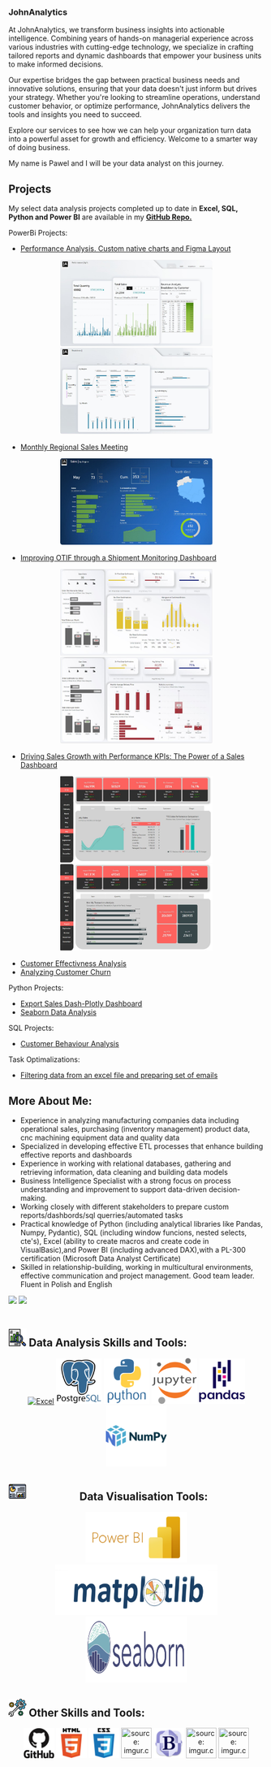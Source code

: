 

### JohnAnalytics 

At JohnAnalytics, we transform business insights into actionable intelligence. Combining years of hands-on managerial experience across various industries with cutting-edge technology, we specialize in crafting tailored reports and dynamic dashboards that empower your business units to make informed decisions.

Our expertise bridges the gap between practical business needs and innovative solutions, ensuring that your data doesn't just inform but drives your strategy. Whether you're looking to streamline operations, understand customer behavior, or optimize performance, JohnAnalytics delivers the tools and insights you need to succeed.

Explore our services to see how we can help your organization turn data into a powerful asset for growth and efficiency. Welcome to a smarter way of doing business.

My name is Pawel and I will be your data analyst on this journey.

## Projects

My select data analysis projects completed up to date in **Excel, SQL, Python and Power BI** are available in my [**GitHub Repo.**](https://github.com/pawelkulakowski?tab=repositories) 

PowerBi Projects:
- [Performance Analysis. Custom native charts and Figma Layout](https://github.com/pawelkulakowski/powerbi_portfolio_project_four)

<div align="center">
<img src="https://github.com/pawelkulakowski/powerbi_portfolio_project_four/blob/master/project_01.jpg?raw=true" width=300px height=170px>        <img src="https://github.com/pawelkulakowski/powerbi_portfolio_project_four/blob/master/project_04b.JPG?raw=true" width=300px height=170px>
</div>

- [Monthly Regional Sales Meeting](https://github.com/pawelkulakowski/powerbi_portfolio_project_five)

<div align="center">
<img src="https://github.com/pawelkulakowski/powerbi_portfolio_project_five/blob/master/project_02.JPG?raw=true" width=300px height=170px>       
</div>

- [Improving OTIF through a Shipment Monitoring Dashboard](https://github.com/pawelkulakowski/powerbi_portfolio_project_three)

<div align="center">
<img src="https://github.com/pawelkulakowski/powerbi_portfolio_project_three/blob/master/project_01a.JPG?raw=true" width=300px height=170px>        <img src="https://github.com/pawelkulakowski/powerbi_portfolio_project_three/blob/master/project_02a.JPG?raw=true" width=300px height=170px>
</div>

- [Driving Sales Growth with Performance KPIs: The Power of a Sales Dashboard](https://github.com/pawelkulakowski/powerbi_portfolio_project_two)

<div align="center">
<img src="https://github.com/pawelkulakowski/powerbi_portfolio_project_two/blob/master/project_01.JPG?raw=true" width=300px height=170px>        <img src="https://github.com/pawelkulakowski/powerbi_portfolio_project_two/blob/master/project_03.JPG" width=300px height=170px>
</div>

- [Customer Effectivness Analysis](https://github.com/pawelkulakowski/powerbi_project)
- [Analyzing Customer Churn](https://github.com/pawelkulakowski/seaborn_dataset_analysis)

Python Projects:
- [Export Sales Dash-Plotly Dashboard](https://github.com/pawelkulakowski/dashboard_for_export_sales) 
- [Seaborn Data Analysis](https://github.com/pawelkulakowski/seaborn_dataset_analysis)

SQL Projects:
- [Customer Behaviour Analysis](https://github.com/pawelkulakowski/sql_project_customer_behavior_analysis)


Task Optimalizations:
- [Filtering data from an excel file and preparing set of emails](https://github.com/pawelkulakowski/task_optimalization)

## More About Me:
- Experience in analyzing manufacturing companies data including operational sales, purchasing (inventory management) product data, cnc machining equipment data and quality data
- Specialized in developing effective ETL processes that enhance building effective reports and dashboards 
- Experience in working with relational databases, gathering and retrieving information, data cleaning and building data models
- Business Intelligence Specialist with a strong focus on process understanding and improvement to support data-driven decision-making.
- Working closely with different stakeholders to prepare custom reports/dashbords/sql querries/automated tasks 
- Practical knowledge of Python (including analytical libraries like Pandas, Numpy, Pydantic), SQL (including window funcions, nested selects, cte's), Excel (ability to create macros and create code in VisualBasic),and Power BI (including advanced DAX),with a PL-300 certification (Microsoft Data Analyst Certificate)
- Skilled in relationship-building, working in multicultural environments, effective communication  and project management. Good team leader. Fluent in Polish and English

<div id="badges" align="left">
   <a href="mailto:pwkulakowski@gmail.com">
      <img src="https://img.shields.io/static/v1?message=Gmail&logo=gmail&label=&color=D14836&logoColor=white&labelColor=&style=for-the-badge" height=30></a>
   <a href="https://www.linkedin.com/in/pawel-kulakowski/">
      <img src="https://img.shields.io/static/v1?message=LinkedIn&logo=linkedin&label=&color=0077B5&logoColor=white&labelColor=&style=for-the-badge" height=30></a> 
</div>

<br>

## <img src="https://github.com/OzzyGoylusun/OzzyGoylusun/blob/main/Data%20Analysis%20Icon.png" width="35"> Data Analysis Skills and Tools:
<p align="center">
 <a href="https://imgur.com/FE8990X"><img src="https://i.imgur.com/FE8990X.png" title="source: imgur.com" alt="Excel" width="90" height="90" /></a>
 <img src="https://github.com/devicons/devicon/blob/master/icons/postgresql/postgresql-original-wordmark.svg" title="PostgreSQL" alt="PostgreSQL" width="90" height="90"/>
 <img src="https://github.com/devicons/devicon/blob/master/icons/python/python-original-wordmark.svg" title="Python" alt="Python" width="90" height="90"/>
 <img src="https://github.com/devicons/devicon/blob/master/icons/jupyter/jupyter-original-wordmark.svg" title="Jupyter" alt="Jupyter" width="90" height="90"/>
 <img src="https://github.com/devicons/devicon/blob/master/icons/pandas/pandas-original-wordmark.svg" title="Pandas" alt="Pandas" width="90" height="90"/>
 <img src="https://github.com/devicons/devicon/blob/master/icons/numpy/numpy-original-wordmark.svg" title="Numpy" alt="Numpy" width="120" height="120"/>
</p>

## <img src="https://github.com/OzzyGoylusun/OzzyGoylusun/blob/main/Data%20Visualisation%20Icon.png" width="35" style="margin-right: 100px;"> Data Visualisation Tools:
<p align="center">
   <img src="https://github.com/OzzyGoylusun/OzzyGoylusun/blob/main/Power%20BI%20Logo.svg" alt="PowerBI" width="200" height="100"/>
   <img src="https://github.com/OzzyGoylusun/OzzyGoylusun/blob/main/Matplotlib%20Logo.png" title="Matplotlib" width="320" height="100"/></a>
   <img src="https://github.com/OzzyGoylusun/OzzyGoylusun/blob/main/Seaborn%20Logo.svg" alt="Seaborn" width="200" height="130"/></a>
</p>


## <img src="https://github.com/OzzyGoylusun/OzzyGoylusun/blob/main/Other%20Skills%20and%20Tools%20Icon.png" width="35"> Other Skills and Tools:
<p align="center">
 <img src="https://github.com/devicons/devicon/blob/master/icons/github/github-original-wordmark.svg" title="GitHub" alt="Github" width="60" height="60"/>
 <img src="https://github.com/devicons/devicon/blob/master/icons/html5/html5-original-wordmark.svg" title="HTML" alt="HTML" width="60" height="60"/>
 <img src="https://github.com/devicons/devicon/blob/master/icons/css3/css3-original-wordmark.svg" title="CSS" alt="CSS" width="60" height="60"/>
 <a href="https://imgur.com/Bt6Cdfp"><img src="https://i.imgur.com/Bt6Cdfp.png" title="source: imgur.com" width="60" height="60"/></a>
 <img src="https://github.com/OzzyGoylusun/OzzyGoylusun/blob/main/BBEdit.png" title="BBEdit" alt="BBEdit" width="60" height="60"/>
 <a href="https://imgur.com/YJmcXXk"><img src="https://i.imgur.com/YJmcXXk.png" title="source: imgur.com" width="60" height="60"/></a>
 <a href="https://imgur.com/XviOebl"><img src="https://i.imgur.com/XviOebl.png" title="source: imgur.com" width="60" height="60"/></a>
 
</p>
<br>

      
